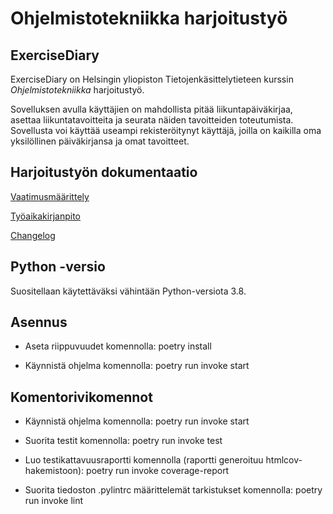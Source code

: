 # Ohjelmistotekniikka harjoitustyö

## ExerciseDiary

ExerciseDiary on Helsingin yliopiston Tietojenkäsittelytieteen kurssin *Ohjelmistotekniikka* harjoitustyö. 

Sovelluksen avulla käyttäjien on mahdollista pitää liikuntapäiväkirjaa, asettaa liikuntatavoitteita ja seurata näiden tavoitteiden toteutumista. Sovellusta voi käyttää useampi rekisteröitynyt käyttäjä, joilla on kaikilla oma yksilöllinen päiväkirjansa ja omat tavoitteet.

## Harjoitustyön dokumentaatio

[Vaatimusmäärittely](https://github.com/Kaabero/ot-harjoitustyo/blob/main/dokumentaatio/vaatimusmaarittely.md)

[Työaikakirjanpito](https://github.com/Kaabero/ot-harjoitustyo/blob/main/dokumentaatio/tuntikirjanpito.md)

[Changelog](https://github.com/Kaabero/ot-harjoitustyo/blob/main/dokumentaatio/changelog.md)

## Python -versio

Suositellaan käytettäväksi vähintään Python-versiota 3.8.

## Asennus

- Aseta riippuvuudet komennolla: poetry install

- Käynnistä ohjelma komennolla: poetry run invoke start

## Komentorivikomennot

- Käynnistä ohjelma komennolla: poetry run invoke start

- Suorita testit komennolla: poetry run invoke test

- Luo testikattavuusraportti komennolla (raportti generoituu htmlcov-hakemistoon): poetry run invoke coverage-report

- Suorita tiedoston .pylintrc määrittelemät tarkistukset komennolla: poetry run invoke lint






